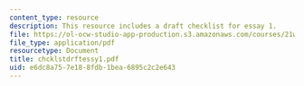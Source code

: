 ```yaml
---
content_type: resource
description: This resource includes a draft checklist for essay 1.
file: https://ol-ocw-studio-app-production.s3.amazonaws.com/courses/21w-730-4-expository-writing-analyzing-mass-media-spring-2001/e6dc8a757e188fdb1bea6895c2c2e643_chcklstdrftessy1.pdf
file_type: application/pdf
resourcetype: Document
title: chcklstdrftessy1.pdf
uid: e6dc8a75-7e18-8fdb-1bea-6895c2c2e643
---
```

